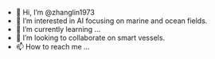 - 👋 Hi, I’m @zhanglin1973
- 👀 I’m interested in AI focusing on marine and ocean fields.
- 🌱 I’m currently learning ...
- 💞️ I’m looking to collaborate on smart vessels.
- 📫 How to reach me ...

<!---
zhanglin1973/zhanglin1973 is a ✨ special ✨ repository because its `README.md` (this file) appears on your GitHub profile.
You can click the Preview link to take a look at your changes.
--->
